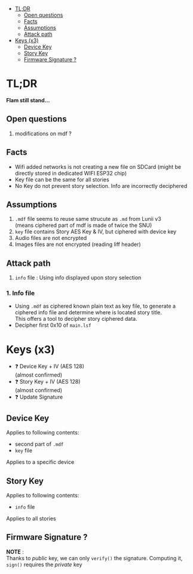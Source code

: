 - [TL;DR](#tldr)
  - [Open questions](#open-questions)
  - [Facts](#facts)
  - [Assumptions](#assumptions)
  - [Attack path](#attack-path)
- [Keys (x3)](#keys-x3)
  - [Device Key](#device-key)
  - [Story Key](#story-key)
  - [Firmware Signature ?](#firmware-signature-)


# TL;DR

**Flam still stand...**  


## Open questions
1. modifications on mdf ?

## Facts
* Wifi added networks is not creating a new file on SDCard (might be directly stored in dedicated WIFI ESP32 chip)
* Key file can be the same for all stories
* No Key do not prevent story selection. Info are incorrectly deciphered


## Assumptions 
1.  `.mdf` file seems to reuse same strucute as `.md` from Lunii v3  
    (means ciphered part of mdf is made of twice the SNU)
2.  `key` file contains Story AES Key & IV, but ciphered with device key
3.  Audio files are not encrypted
3.  Images files are not encrypted (reading liff header)

## Attack path
1. `info` file : Using info displayed upon story selection

### 1. Info file
* Using `.mdf` as ciphered known plain text as key file, to generate a ciphered info file and determine where is located story title.  
This offers a tool to decipher story ciphered data.
* Decipher first 0x10 of `main.lsf`


# Keys (x3)

* ❓ Device Key + IV (AES 128)   
  (almost confirmed)
* ❓ Story  Key + IV (AES 128)   
  (almost confirmed)
* ❓ Update Signature


## Device Key

Applies to following contents:
* second part of `.mdf`
* `key` file
  
Applies to a specific device

## Story Key
 
Applies to following contents:
* `info` file
  
Applies to all stories

## Firmware Signature ?

**NOTE** :   
Thanks to *public* key, we can only `verify()` the signature. Computing it, `sign()` requires the *private* key
